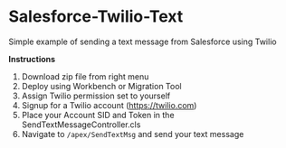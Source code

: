 Salesforce-Twilio-Text
======================

Simple example of sending a text message from Salesforce using Twilio

<strong>Instructions</strong><br/>
1) Download zip file from right menu<br/>
2) Deploy using Workbench or Migration Tool<br/>
3) Assign Twilio permission set to yourself<br/>
4) Signup for a Twilio account (https://twilio.com)<br/>
5) Place your Account SID and Token in the SendTextMessageController.cls<br/>
6) Navigate to `/apex/SendTextMsg` and send your text message<br/>
